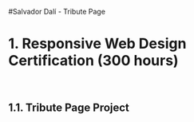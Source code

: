 #Salvador Dalí - Tribute Page
<h1>1. Responsive Web Design Certification (300 hours)</h1> <br>
<h2>1.1. Tribute Page Project</h2>
